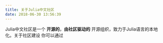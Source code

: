 ```yaml
---
title: 关于Julia中文社区
date: 2018-06-30 13:56:39
---
```


Julia中文社区是一个 **开源的**，**由社区驱动的** 开源组织，致力于Julia语言的本地化。关于社区建设
你可以通过
